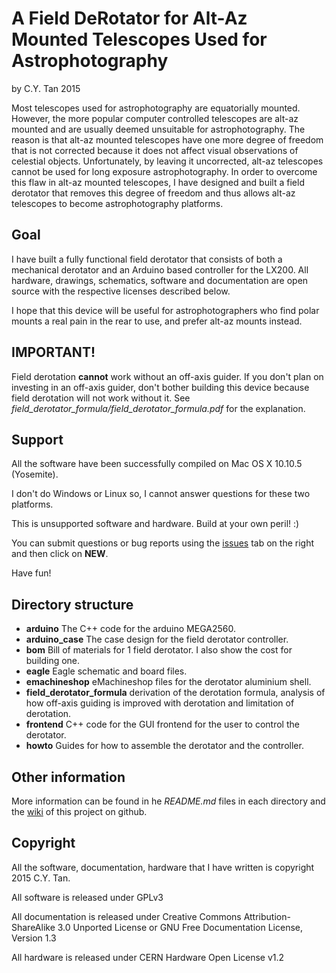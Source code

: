 # A Field DeRotator for Alt-Az Mounted Telescopes Used for Astrophotography

by C.Y. Tan 2015

Most telescopes used for astrophotography are equatorially
mounted. However, the more popular computer controlled telescopes are
alt-az mounted and are usually deemed unsuitable for
astrophotography. The reason is that alt-az mounted telescopes have
one more degree of freedom that is not corrected because it does not
affect visual observations of celestial objects. Unfortunately, by
leaving it uncorrected, alt-az telescopes cannot be used for long
exposure astrophotography. In order to overcome this flaw in alt-az
mounted telescopes, I have designed and built a field derotator that
removes this degree of freedom and thus allows alt-az telescopes to
become astrophotography platforms.

## Goal

I have built a fully functional field derotator that consists of both
a mechanical derotator and an Arduino based controller for the
LX200. All hardware, drawings, schematics, software and documentation
are open source with the respective licenses described below.

I hope that this device will be useful for astrophotographers who find
polar mounts a real pain in the rear to use, and prefer alt-az mounts
instead.

## IMPORTANT!

Field derotation **cannot** work without an off-axis guider. If you
don't plan on investing in an off-axis guider, don't bother building
this device because field derotation will not work without it.
See *field_derotator_formula/field_derotator_formula.pdf* for
the explanation.

## Support

All the software have been successfully compiled on Mac OS X 10.10.5
(Yosemite).

I don't do Windows or Linux so, I cannot answer questions for these
two platforms.

This is unsupported software and hardware. Build at your own peril! :)

You can submit questions or bug reports using the
[issues](https://github.com/cytan299/field_derotator/issues) tab on
the right and then click on **NEW**.

Have fun!

## Directory structure

* **arduino** The C++ code for the arduino MEGA2560.
* **arduino_case** The case design for the field derotator controller.
* **bom** Bill of materials for 1 field derotator. I also show the
  cost for building one.
* **eagle** Eagle schematic and board files.
* **emachineshop** eMachineshop files for the derotator aluminium
shell.
* **field_derotator_formula** derivation of the derotation formula,
  analysis of how off-axis guiding is improved with derotation and
  limitation of derotation.
* **frontend** C++ code for the GUI frontend for the user to control
the derotator.
* **howto** Guides for how to assemble the derotator and the
controller.

## Other information

More information can be found in he *README.md* files in each
directory and the [wiki](https://github.com/cytan299/field_derotator/wiki/A-Field-DeRotator-for-Alt-Az-Telescopes-Used-for-Astrophotography) of this project on github.

## Copyright
All the software, documentation, hardware that I have written is
copyright 2015 C.Y. Tan.

All software is released under GPLv3

All documentation is released under Creative Commons
Attribution-ShareAlike 3.0 Unported License or GNU Free
Documentation License, Version 1.3

All hardware is released under CERN Hardware Open License v1.2



